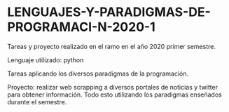 # LENGUAJES-Y-PARADIGMAS-DE-PROGRAMACI-N-2020-1
Tareas y proyecto realizado en el ramo en el año 2020 primer semestre.

Lenguaje utilizado: python

Tareas aplicando los diversos paradigmas de la programación.

Proyecto: realizar web scrapping a diversos portales de noticias y twitter para obtener información. Todo esto utilizando los paradigmas enseñados durante el semestre.
